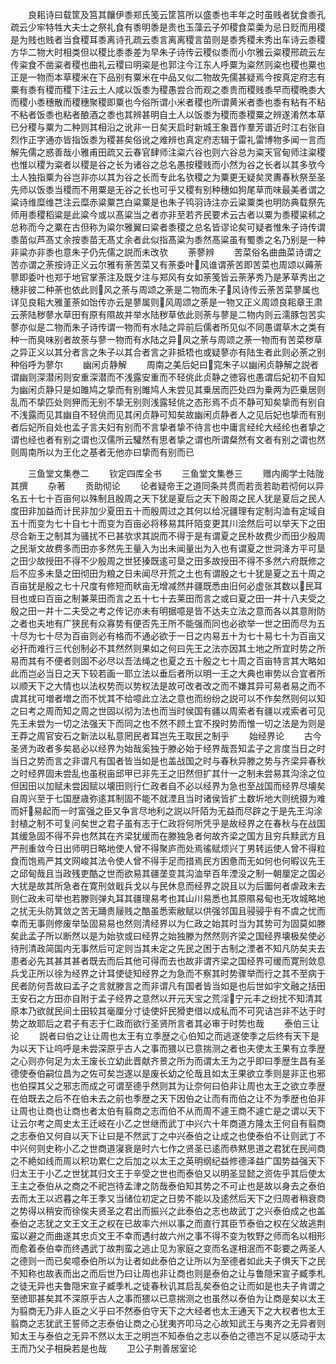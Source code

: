 <!-- { "loadSidebar": true } -->
　　良耜诗曰载筐及筥其饟伊黍郑氏笺云筐筥所以盛黍也丰年之时虽贱者犹食黍孔疏云少牢特牲大夫士之祭礼食有黍明黍是贵也玉藻云子夘稷食菜羮为忌日贬而用稷是为贱也贱者当食稷耳黍离诗孔疏云黍言离离稷言苗则是黍秀稷未秀出车诗云黍稷方华二物大时相类但以稷比黍黍差为早朱子诗传云稷似黍而小尔雅云粢稷邢疏云左传粢食不凿粢者稷也曲礼云稷曰明粢是也郭注今江东人呼粟为粢然则粢也稷也粟也正是一物而本草稷米在下品别有粟米在中品又似二物故先儒甚疑焉今按真定府志有粟有黍有稷而稷下注云土人咸以饭黍为稷愚尝合而观之黍贵而稷贱黍早而稷晩黍大而稷小黍穗散而稷穗聚稷即粟也今俗所谓小米者稷也所谓黄米者黍也黍有粘有不粘不粘者饭黍也粘者酿酒之黍也其辨甚明自土人以饭黍为稷而黍稷粟之辨遂淆然本草已分稷与粟为二种则其相沿之讹非一日矣天启时新城王象晋作羣芳谱近时江右张自烈作正字通亦皆指饭黍为稷甚矣俗讹之难辨也真定府志辑于雷礼雷博物多闻一言而解先儒之惑善哉小雅甫田疏又云春官肆师注粢六谷也则六谷总为粢天官甸师注粢稷也惟以稷为粢者以稷是谷之长为诸谷之总名愚按稷贱而小然为谷之长者以其多欤今土人独指粟为谷岂非亦以其为谷之长而专此名欤稷之为粟更无疑矣灵夀春秋祭至圣先师以饭黍当稷而不用粟是无谷之长也可乎又稷有别种穗如狗尾草而味最美者谓之粱诗维糜维芑注云糜赤粱粟芑白粱粟是也朱子鸨羽诗注亦云粱粟类也明防典载祭先师用黍稷稻粱是此粱今或以髙粱当之者亦非至若齐民要术云古者以粟为黍稷粱秫之总称而今之粟在古但称为粱尔雅翼曰粱者黍稷之总名皆谬论矣可疑者惟朱子诗传谓黍苗似芦髙丈余按黍苗无髙丈余者此似指髙粱为黍然髙粱虽有蜀黍之名乃别是一种非粱亦非黍也意朱子仍先儒之説而未改欤
　　荼蓼辨
　　苦菜俗名曲曲菜诗谓之苦亦谓之荼按诗正义云尔雅有荼苦菜又有荼委叶风谁谓荼苦即苦菜也周颂以薅荼蓼即委叶也郑于地官掌荼注及既夕注与郑风有女如荼笺皆云荼茅秀乃是茅草秀出之穗非彼二种荼也依此则风之荼与周颂之荼是二物而朱子风诗传云荼苦菜蓼属也详见良耜大雅堇荼如饴传亦云是蓼属则风周颂之荼是一物又正义周颂良耜章王肃云荼陆秽蓼水草田有原有隰故并举水陆秽草依此则荼与蓼是二物内则云濡豚包苦实蓼亦似是二物而朱子诗传谓一物而有水陆之异前后儒者所见似不同愚谓草木之类有种一而臭味别者故荼与蓼一物而有水陆之异风之荼与周颂之荼一物而有苦菜秽草之异正义以其分者言之朱子以其合者言之非抵牾也或疑蓼亦有陆生者此则必荼之别种俗呼为蓼尔
　　幽闲贞静解
　　周南之美后妃曰窕朱子以幽闲贞静解之説者谓幽则深潜闲则安重深潜而不浅露安重而不轻佻此贞静之徳容也愚谓后妃初不自知为幽闲贞静只是如雎鸠之挚而有别雎鸠人未尝见其乗居而匹处四为乗两为匹乗居则乱而不挚匹处则狎而无别不挚无别则浅露轻佻之态形焉不贞不静可知矣挚而有别自不浅露而见其幽自不轻佻而见其闲贞静可知矣故幽闲贞静者人之见后妃也挚而有别者后妃所自处也孟子言夫妇有别而不言挚者挚不待言也中庸言经纶大经纶也者挚之谓也经也者有别之谓也汉儒所云驩然有思者挚之谓也所谓粲然有文者有别之谓也然则周南所以为王化之基者无他亦曰挚而有别而已









　　三鱼堂文集巻二
　　钦定四库全书
　　三鱼堂文集巻三
　　赠内阁学士陆陇其撰
　　杂著
　　贡助彻论
　　论者疑帝王之道同条共贯而若贡若助若彻何以异名五十七十百亩何以殊制且殷周之天下犹是夏后之天下殷周之民人犹是夏后之民人度田非加益而计民非加少夏田五十而殷周过之其何以给况疆理有定制沟洫有定域自五十而变为七十自七十而变为百亩必将移易其阡陌变更其川浍然后可以举天下之田尽合新王之制其为骚扰不已甚欤求其説而不得于是有谓夏之民朴故费少而田少殷周之民渐文故费多而田亦多然先王量入为出未闻量出为入也有谓夏之世洞洚方平可垦之田少故授田不得不少殷周之世狉獉既逺可垦之田多故授田不得不多然六府既修之后不应多未垦之田彻田为粮之日未闻尽开荒之土也有谓殷之七十犹是夏之五十周之百亩犹是殷之七十尺度有修短而畎亩无增减然井疆既悉由旧何必虚张其数以民耳目也或曰百亩之制兼莱田而言之五十七十去莱田而言之或曰夏之田一井十八夫受之殷之田一井十二夫受之考之传记亦未有明据噫是皆不达夫立法之意而各以其意附防之者也夫地有广狭民有众寡势有便否先王所不能强而同也必欲举一世之田而尽为五十尽为七十尽为百亩则必有格而不通必欲于一日之内易五十为七十易七十为百亩又必扞而难行三代创制必不其然然则果如之何曰先王之法亦因其土地之所宜时势之所易而其有不便者则固不必尽以吾法绳之也夏之五十殷之七十周之百亩特言其大略如此而岂必当日之天下较若画一耶立法以垂后者所以明一王之大典也审势以合宜者所以顺天下之大情也以法权势而以势权法是故可改者改之而不嫌其异可易者易之而不虞其扰可増者増之而不忧其不给噫此立法之意也而纷纷之説可以不作矣然则何以知之曰考之周而知之周之世固以彻为法也而当时侯国有疆以周索者有疆以戎索者可见先王未尝为一切之法强天下而同之也不然不顾土宜不揆时势而惟一切之法是为则是王莽之周官安石之新法以私意罔民者耳岂先王取民之制乎
　　始经界论
　　古今圣贤为政者多矣曷必以经界为始哉奚独于滕必始于经界哉吾知孟子之言度当日之时当日之势而言之非谓凡有国者皆当如是也盖战国之时与春秋异滕之势与齐梁异春秋之时经界固未尝乱也虽税亩邱甲已非先王之旧然但扩其什一之制未尝易其沟涂之位但因田以加赋未尝因赋以壊田则行仁政者自不必以经界为急也至战国而经界尽壊矣自周兴至于七国歴歳弥逺其制固不能不就湮且当时诸侯皆扩土数圻地大则统摄为难而奸易起而一时富强之臣又争言尽地利之説以阡陌为无益而尽辟之于是先王沟涂封植之制不可复问矣世之君子虽有志于仁政将何所凭乎是故经界之在春秋与在战国其缓急固不得不异也然其在齐梁犹缓而在滕独急者何故齐梁之国方且穷兵黩武方且严刑重敛今日出师明日略地使人曾不得聚庐而处焉徭赋烦兴丁男转运使人曾不得粒食而饱焉严其文网峻其法令使人曾不得手足而措焉民方困惫而无如何也何暇议先王之邱甸哉且当政残吏酷之世而欲易其疆垄变其沟洫举百年湮没之制一朝厘定之国必大扰是故其所急者在寛刑敛戢兵戈以与民休息而经界之説且以为后圗何者虐政未去则仁政未可举也若滕则弹丸耳其疆理易考也其山川易悉也其原隰易甸也无攻城略地之扰无头防箕敛之苦无踊贵屦贱之酷虽悉索敝赋以供强邻国且骎骎乎有不虞之忧而幸而无事则修废举坠固易易也然则清经界以为仁政之始其时当为其势可为固莫如滕矣此孟子所以断然以是为始欤或曰经界之始独滕为然然则齐梁之国经界壊极矣使必待刑清政简国内无事然后可定则当其未定之先民之困于古制之湮者不知凡防矣夫去患者必先其甚其甚者既去而后其他可得而去也故非谓齐梁之国经界可缓而寛刑敛息兵戈正所以徐为经界之计耳使徒知经界之为急而不察其时势骤举而行之其不至病于民者防何吾故曰孟子之言就滕言之而非谓凡有国者皆当如是也后世如宇文融之括田王安石之方田亦自附于孟子经界之意然以开元天宝之荒淫宁元丰之纷扰不知清其原本乃欲就民间土田较其毫厘分寸徒使奸民猾吏借以成私而不可究诘岂非不达于时势之故耶后之君子有志于仁政而欲行圣贤所言者其必审于时势也哉
　　泰伯三让论
　　説者曰伯之让让周也太王有立季歴之心伯知之而逃遂使季之后终有天下是为以天下让呜呼是未尝深原乎古人之事而猥以已意揣测之者也夫使太王果有立季歴之心则亦何足为太王废长立幼此晋献齐景之所为而谓太王为之乎即曰季歴生昌有圣德使泰伯嗣位昌为之佐可矣岂遂以是废长幼之伦哉且如太王果欲立季则是非正也邪也伯探其父之邪志而成之可谓至德乎然则其为让奈何曰伯非让周也太王之欲立季歴在伯既去之后不在伯未去之前也季歴之天下因伯之让而有而伯之让不为季歴也伯非让周也让商也让商也者太伯有翦商之志而伯不从而周不遽王商不遽亡是之谓以天下让云尔考之周史太王迁岐在小乙之世继而武丁中兴六十年商道方隆太王何自有翦商之志泰伯又何自以天下让曰是不然武丁之中兴泰伯之让成之也使泰伯不让则武丁不中兴何则史称小乙之世商道寖衰是时六七作之贤圣已逺而恭黙思道之君犹在民间商之不絶如线而周以积功累仁之后加之以太王之英明纲纪益修德泽益广国势益强天下归太王于小乙之世犹其归文王于辛受之世也而泰伯又以明圣显懿之资佐乎其后使太王主之泰伯从之商之不祀岂待孟津之防哉泰伯知其势之不可止也是故以身去之泰伯去而太王以迟暮之年王季又当储位初定之日势不能以及逺然后天下之归周者稍衰商之势得以稍安而徐俟夫贤圣之君出而振兴之此泰伯之志也故武丁之兴泰伯成之也盖泰伯之志犹之文王文王之权在已故率六州以事之而直行其臣节泰伯之权在父故逃荆蛮以避之而曲遂其忠贞文王不幸而遇纣故六州之事不得不变为牧野之师而名以相形而愈着泰伯幸而终遇武丁故荆蛮之逃止见为家庭之变而名遂相泯而不彰要之两圣人之德则一而已矣噫泰伯所以为让者如此泰伯之让所以为至德者如此夫子惧天下之民不知称也故表而出之而后世乃曰让周也非让商也则是泰伯之让与鲁隠宋宣子臧季札之徒无异也夫鲁隠宋宣子臧季札之徒春秋讥其启乱矣泰伯之让而如是也夫子肯谓之至徳耶甚矣其不深原乎古人之事而猥以已意揣测之也虽然以泰伯为让商是矣以太王为翦商无乃非人臣之义乎曰不然泰伯守天下之大经者也太王通天下之大权者也太王翦商之志犹武王誓师之志泰伯让商之心犹夷齐叩马之心故知武王与夷齐之无异者则知太王与泰伯之无异不然以太王之明岂不知泰伯之志以泰伯之德岂不足以感动乎太王而乃父子相戾若是也哉
　　卫公子荆善居室论
